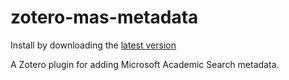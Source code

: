 zotero-mas-metadata
===================

Install by downloading the [latest version](https://github.com/TobiHol/zotero-mas-metadata/releases/latest)

A Zotero plugin for adding Microsoft Academic Search metadata.